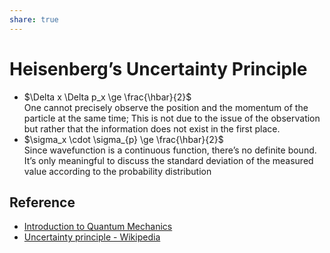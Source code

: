 ```yaml
---  
share: true  
---  
```

# Heisenberg’s Uncertainty Principle  
  
- $\Delta x \Delta p_x \ge \frac{\hbar}{2}​$    
  One cannot precisely observe the position and the momentum of the particle at the same time; This is not due to the issue of the observation but rather that the information does not exist in the first place.  
- $\sigma_x \cdot \sigma_{p} \ge \frac{\hbar}{2}$    
  Since wavefunction is a continuous function, there’s no definite bound. It’s only meaningful to discuss the standard deviation of the measured value according to the probability distribution  
  
## Reference  
  
- [Introduction to Quantum Mechanics](../../../L0%20-%20Summary/SCCH105%20-%20General%20Chemistry/Introduction%20to%20Quantum%20Mechanics.md)  
- [Uncertainty principle - Wikipedia](https://en.wikipedia.org/wiki/Uncertainty_principle)  
